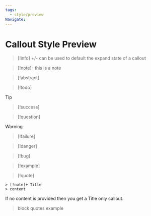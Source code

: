 ```yaml
---
tags:
  - style/preview
Navigate:
---
```

# Callout Style Preview

> [!info] +/- can be used to default the expand state of a callout

> [!note]-
> this is a note

> [!abstract]

> [!todo]

> [!tip]

> [!success]

> [!question]

> [!warning]

> [!failure]

> [!danger]

> [!bug]

> [!example]

> [!quote]

```
> [!note]+ Title
> content
```

If no content is provided then you get a Title only callout.

> block quotes 
> example
